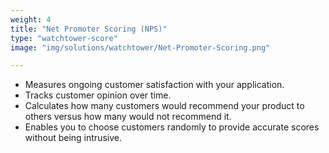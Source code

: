 ```yaml
---
weight: 4
title: "Net Promoter Scoring (NPS)"
type: "watchtower-score"
image: "img/solutions/watchtower/Net-Promoter-Scoring.png"

---
```

* Measures ongoing customer satisfaction with your application.
* Tracks customer opinion over time.
* Calculates how many customers would recommend your product to others versus how many would not recommend it.
* Enables you to choose customers randomly to provide accurate scores without being intrusive.